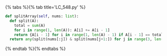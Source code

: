 {% tabs %}{% tab title='LC_548.py' %}

```py
def splitArray(self, nums: list):
  def split(A):
    total = sum(A)
    for i in range(1, len(A)): A[i] += A[i - 1]
    return {A[i - 1] for i in range(1, len(A) - 1) if A[i - 1] == total - A[i]}
  return any(split(nums[:j]) & split(nums[j+1:]) for j in range(3, len(nums)-3))
```

{% endtab %}{% endtabs %}
